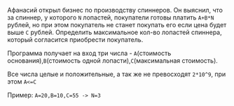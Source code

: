 Афанасий открыл бизнес по производству спиннеров. Он выяснил, что за спиннер, у которого `N` лопастей, покупатели готовы платить `A+B*N` рублей, но при этом покупатель не станет покупать его если цена будет выше `C` рублей. Определить максимальное кол-во лопастей спиннера, который согласится приобрести покупатель.

Программа получает на вход три числа - `A`(стоимость основания),`B`(стоимость одной лопасти),`C`(максимальная стоимость).

Все числа целые и положительные, а так же не превосходят `2*10^9`, при этом `А<=C`

Пример: `A=20,B=10,C=55 -> N=3`